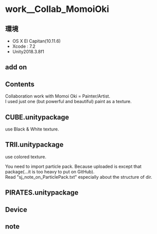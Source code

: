 # work__Collab_MomoiOki #

## 環境 ##
*	OS X El Capitan(10.11.6)
*	Xcode : 7.2
*	Unity2018.3.8f1

## add on ##
  
## Contents ##
Collaboration work with Momoi Oki = Painter/Artist.  
I used just one (but powerful and beautiful) paint as a texture.  

## CUBE.unitypackage ##
use Black & White texture.

## TRII.unitypackage ##
use colored texture.  

You need to import particle pack. Because uploaded is except that package(...it is too heavy to put on GitHub).  
Read "sj_note_on_ParticlePack.txt" especially about the structure of dir.  

## PIRATES.unitypackage ##

## Device ##


## note ##







